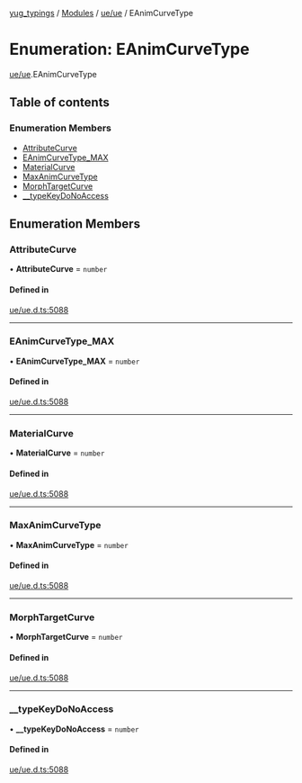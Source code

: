 [yug_typings](../README.md) / [Modules](../modules.md) / [ue/ue](../modules/ue_ue.md) / EAnimCurveType

# Enumeration: EAnimCurveType

[ue/ue](../modules/ue_ue.md).EAnimCurveType

## Table of contents

### Enumeration Members

- [AttributeCurve](ue_ue.EAnimCurveType.md#attributecurve)
- [EAnimCurveType\_MAX](ue_ue.EAnimCurveType.md#eanimcurvetype_max)
- [MaterialCurve](ue_ue.EAnimCurveType.md#materialcurve)
- [MaxAnimCurveType](ue_ue.EAnimCurveType.md#maxanimcurvetype)
- [MorphTargetCurve](ue_ue.EAnimCurveType.md#morphtargetcurve)
- [\_\_typeKeyDoNoAccess](ue_ue.EAnimCurveType.md#__typekeydonoaccess)

## Enumeration Members

### AttributeCurve

• **AttributeCurve** = `number`

#### Defined in

[ue/ue.d.ts:5088](https://github.com/YugMetaverse/yug_typings/blob/25cad34/ue/ue.d.ts#L5088)

___

### EAnimCurveType\_MAX

• **EAnimCurveType\_MAX** = `number`

#### Defined in

[ue/ue.d.ts:5088](https://github.com/YugMetaverse/yug_typings/blob/25cad34/ue/ue.d.ts#L5088)

___

### MaterialCurve

• **MaterialCurve** = `number`

#### Defined in

[ue/ue.d.ts:5088](https://github.com/YugMetaverse/yug_typings/blob/25cad34/ue/ue.d.ts#L5088)

___

### MaxAnimCurveType

• **MaxAnimCurveType** = `number`

#### Defined in

[ue/ue.d.ts:5088](https://github.com/YugMetaverse/yug_typings/blob/25cad34/ue/ue.d.ts#L5088)

___

### MorphTargetCurve

• **MorphTargetCurve** = `number`

#### Defined in

[ue/ue.d.ts:5088](https://github.com/YugMetaverse/yug_typings/blob/25cad34/ue/ue.d.ts#L5088)

___

### \_\_typeKeyDoNoAccess

• **\_\_typeKeyDoNoAccess** = `number`

#### Defined in

[ue/ue.d.ts:5088](https://github.com/YugMetaverse/yug_typings/blob/25cad34/ue/ue.d.ts#L5088)
